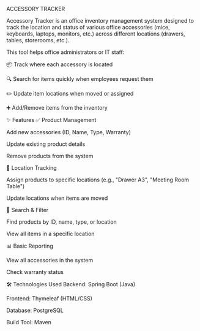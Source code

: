 ACCESSORY TRACKER

Accessory Tracker is an office inventory management system designed to track the location and status of various office accessories (mice, keyboards, laptops, monitors, etc.) across different locations (drawers, tables, storerooms, etc.).

This tool helps office administrators or IT staff:

📦 Track where each accessory is located

🔍 Search for items quickly when employees request them

✏️ Update item locations when moved or assigned

➕ Add/Remove items from the inventory

✨ Features
✅ Product Management

Add new accessories (ID, Name, Type, Warranty)

Update existing product details

Remove products from the system

📍 Location Tracking

Assign products to specific locations (e.g., "Drawer A3", "Meeting Room Table")

Update locations when items are moved

🔎 Search & Filter

Find products by ID, name, type, or location

View all items in a specific location

📊 Basic Reporting

View all accessories in the system

Check warranty status

🛠️ Technologies Used
Backend: Spring Boot (Java)

Frontend: Thymeleaf (HTML/CSS)

Database: PostgreSQL

Build Tool: Maven
